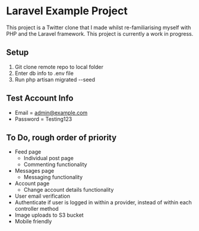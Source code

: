 # Laravel Example Project #

This project is a Twitter clone that I made whilst re-familiarising myself with PHP and the Laravel framework. This project is currently a work in progress.

## Setup ##

1. Git clone remote repo to local folder
2. Enter db info to .env file
3. Run php artisan migrated --seed

## Test Account Info ##

* Email = admin@example.com
* Password = Testing123

## To Do, rough order of priority ##

* Feed page
    * Individual post page
    * Commenting functionality
* Messages page
    * Messaging functionality
* Account page
    * Change account details functionality
* User email verification
* Authenticate if user is logged in within a provider, instead of within each controller method
* Image uploads to S3 bucket
* Mobile friendly
